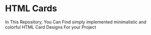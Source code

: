 
# HTML Cards

In This Repository, You Can Find simply implemented minimalistic and colorful HTML Card Designs For your Project 


